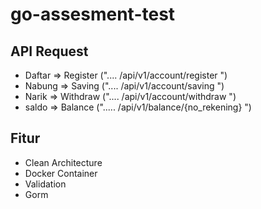 # go-assesment-test

## API Request

- Daftar => Register (".... /api/v1/account/register ")
- Nabung => Saving (".... /api/v1/account/saving ")
- Narik => Withdraw (".... /api/v1/account/withdraw ")
- saldo => Balance ("..... /api/v1/balance/{no_rekening} ")


## Fitur
- Clean Architecture
- Docker Container
- Validation
- Gorm